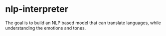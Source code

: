 # nlp-interpreter
The goal is to build an NLP based model that can translate languages, while understanding the emotions and tones.
